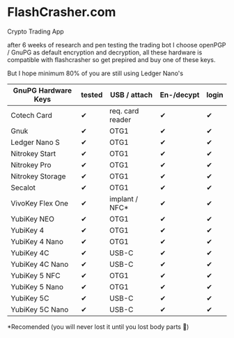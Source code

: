 # FlashCrasher.com
Crypto Trading App

after 6 weeks of research and pen testing the trading bot I choose openPGP / GnuPG as default
encryption and decryption, all these hardware is compatible with flashcrasher so get prepired
and buy one of these keys.

But I hope minimum 80% of you are still using Ledger Nano's

|GnuPG Hardware Keys| tested    |   USB / attach    | En-/decypt|login|
|---                |---        |---                |---        |---  |
|Cotech Card	    |    ✔      |	req. card reader|✔          |  ✔  |
|Gnuk	            |    ✔      |	OTG1            |✔          |  ✔  |
|Ledger Nano S	    |    ✔      |	OTG1            |✔          |  ✔  |
|Nitrokey Start	    |    ✔      |	OTG1            |✔          |  ✔  |
|Nitrokey Pro	    |    ✔      |	OTG1            |✔          |  ✔  |
|Nitrokey Storage	|    ✔      |	OTG1            |✔          |  ✔  |
|Secalot	        |    ✔      |	OTG1            |✔          |  ✔  |
|VivoKey Flex One	|    ✔      |	implant / NFC*  |✔          |  ✔  |
|YubiKey NEO	    |    ✔      |	OTG1            |✔          |  ✔  |
|YubiKey 4	        |    ✔      |	OTG1            |✔          |  ✔  |
|YubiKey 4 Nano	    |    ✔      |	OTG1            |✔          |  ✔  |
|YubiKey 4C	        |    ✔      |	USB-C           |✔          |  ✔  |
|YubiKey 4C Nano	|    ✔      |	USB-C           |✔          |  ✔  |
|YubiKey 5 NFC	    |    ✔      |	OTG1            |✔          |  ✔  |
|YubiKey 5 Nano	    |    ✔      |	OTG1            |✔          |  ✔  |
|YubiKey 5C	        |    ✔      |	USB-C           |✔          |  ✔  |
|YubiKey 5C Nano	|    ✔      |	USB-C           |✔          |  ✔  |

*Recomended (you will never lost it until you lost body parts 💉)


